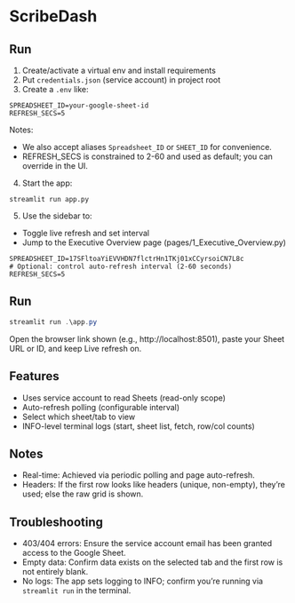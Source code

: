 # ScribeDash
## Run

1) Create/activate a virtual env and install requirements
2) Put `credentials.json` (service account) in project root
3) Create a `.env` like:

```
SPREADSHEET_ID=your-google-sheet-id
REFRESH_SECS=5
```

Notes:
- We also accept aliases `Spreadsheet_ID` or `SHEET_ID` for convenience.
- REFRESH_SECS is constrained to 2-60 and used as default; you can override in the UI.

4) Start the app:

```
streamlit run app.py
```

5) Use the sidebar to:
- Toggle live refresh and set interval
- Jump to the Executive Overview page (pages/1_Executive_Overview.py)

```
SPREADSHEET_ID=17SFltoaYiEVVHDN7flctrHn1TKj01xCCyrsoiCN7L8c
# Optional: control auto-refresh interval (2-60 seconds)
REFRESH_SECS=5
```

## Run
```powershell
streamlit run .\app.py
```
Open the browser link shown (e.g., http://localhost:8501), paste your Sheet URL or ID, and keep Live refresh on.

## Features
- Uses service account to read Sheets (read-only scope)
- Auto-refresh polling (configurable interval)
- Select which sheet/tab to view
- INFO-level terminal logs (start, sheet list, fetch, row/col counts)

## Notes
- Real-time: Achieved via periodic polling and page auto-refresh.
- Headers: If the first row looks like headers (unique, non-empty), they’re used; else the raw grid is shown.

## Troubleshooting
- 403/404 errors: Ensure the service account email has been granted access to the Google Sheet.
- Empty data: Confirm data exists on the selected tab and the first row is not entirely blank.
- No logs: The app sets logging to INFO; confirm you’re running via `streamlit run` in the terminal.

